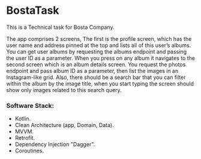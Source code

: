 # BostaTask
This is a Technical task for Bosta Company.

The app comprises 2 screens, The first is the profile screen, which has the user name and address
pinned at the top and lists all of this user’s albums. You can get user albums by requesting
the albums endpoint and passing the user ID as a parameter.
When you press on any album it navigates to the second screen which is an album details screen.
You request the photos endpoint and pass album ID as a parameter, then list the images in an
Instagram-like grid. Also, there should be a search bar that you can filter within the album by the
image title, when you start typing the screen should show only images related to this
search query.

### Software Stack:
 - Kotlin.
 - Clean Architecture (app, Domain, Data).
 - MVVM.
 - Retrofit.
 - Dependency Injection "Dagger".
 - Coroutines.

